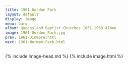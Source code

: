 ```yaml
---
title: 1961 Gordon Park
layout: default
display: image
menu: barq
album: Queensland Baptist Churches 1851-1960 Album
image: 1961-Gordon-Park.jpg
prev: 1961-Dinmore.html
next: 1961-Norman-Park.html
---
```

{% include image-head.md %}
{% include image.html %}
